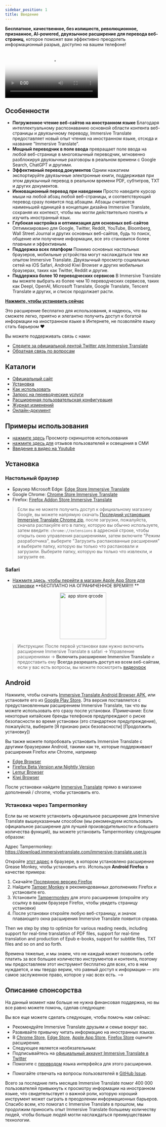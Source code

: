 ```yaml
---
sidebar_position: 1
title: Введение
---
```


**Бесплатное, качественное, без излишеств, революционное, признанное, AI-powered, двуязычное расширение для перевода веб-страниц**, которое поможет вам эффективно преодолеть информационный разрыв, доступно на вашем телефоне!

<video
  controls
  poster="https://immersivetranslate.com/assets/price/video-poster-en.png"
  src="https://s.immersivetranslate.com/assets/uploads/en-kefVSe.mp4"
/>

## Особенности

- **Погруженное чтение веб-сайтов на иностранном языке** Благодаря интеллектуальному распознаванию основной области контента веб-страницы и двуязычному переводу, Immersive Translate предоставляет новый опыт чтения на иностранном языке, отсюда и название "Immersive Translate".
- **Мощный переводчик в поле ввода** превращает поле ввода на любой веб-странице в многоязычный переводчик, мгновенно разблокируя двуязычные разговоры в реальном времени с Google Search, ChatGPT и другими.
- **Эффективный перевод документов** Одним нажатием экспортируйте двуязычные электронные книги, поддерживая при этом двуязычный перевод в реальном времени PDF, субтитров, TXT и других документов.
- **Инновационный перевод при наведении** Просто наведите курсор мыши на любой абзац любой веб-страницы, и соответствующий перевод сразу появится под абзацем. Абзацы считаются наименьшей единицей в концепции дизайна Immersive Translate, сохраняя их контекст, чтобы мы могли действительно понять и изучить иностранный язык.
- **Глубокая настройка и оптимизация для основных веб-сайтов** Оптимизировано для Google, Twitter, Reddit, YouTube, Bloomberg, Wall Street Journal и других основных веб-сайтов, будь то поиск, общение или получение информации, все это становится более плавным и эффективным.
- **Поддержка всех платформ** Помимо основных настольных браузеров, мобильные устройства могут наслаждаться тем же опытом Immersive Translate. Двуязычный просмотр социальных сетей на iOS Safari, Android Kiwi Browser и других мобильных браузерах, таких как Twitter, Reddit и другие.
- **Поддержка более 10 переводческих сервисов** В Immersive Translate вы можете выбрать из более чем 10 переводческих сервисов, таких как Deepl, OpenAI, Microsoft Translate, Google Translate, Tencent Translate и других, и список продолжает расти.

[**Нажмите, чтобы установить сейчас**](/docs/installation/)

Это расширение бесплатно для использования, я надеюсь, что вы сможете легко, приятно и элегантно получить доступ к богатой информации на иностранном языке в Интернете, не позволяйте языку стать барьером ❤️

Вы можете поддерживать связь с нами:

<!-- - [Подпишитесь на Immersive Translate по Email](https://immersivetranslate.substack.com/) Получайте последние обновления и (преимущества) своевременно. -->

- [Следите за официальной лентой Twitter для Immersive Translate](https://twitter.com/immersivetrans)
  <!-- - [Следите за каналом Telegram](https://t.me/immersivetranslate) Получайте последние новости! -->
  <!-- - [Присоединяйтесь к группе Telegram](https://t.me/+rq848Z09nehlOTgx), чтобы участвовать в обсуждениях функций. -->
- [Обратная связь по вопросам](https://github.com/immersive-translate/immersive-translate/issues/)

## Каталоги

- [Официальный сайт](https://immersivetranslate.com/en/?force=1)
- [Установка](/docs/installation/)
- [Как использовать](/docs/usage/)
- [Запрос на переводческие услуги](/docs/services/)
- [Расширенная пользовательская конфигурация](/docs/advanced/)
- [Журнал изменений](/docs/CHANGELOG/)
- [Онлайн-документ](/docs/)

## Примеры использования

<!-- - [Узнайте о изменениях, которые произошли с пользователем Сяо Чжан после месяца использования Immersive Translate](#user-xiao-zhangs-story) -->

- [нажмите здесь](/docs/usecase/) Просмотр скриншотов использования
- [нажмите здесь для](/docs/review/) отзывов пользователей и освещения в СМИ
- [Введение в видео на Youtube](https://www.youtube.com/watch?v=SHznc5kQCM4&ab_channel=ImmersiveTranslate)

## Установка

### Настольный браузер

- Браузер Microsoft Edge: [Edge Store Immersive Translate](https://microsoftedge.microsoft.com/addons/detail/amkbmndfnliijdhojkpoglbnaaahippg)
- Google Chrome: [Chrome Store Immersive Translate](https://chrome.google.com/webstore/detail/immersive-translate/bpoadfkcbjbfhfodiogcnhhhpibjhbnh)
- Firefox: [Firefox Addon Store Immersive Translate](https://addons.mozilla.org/firefox/addon/immersive-translate/)

> Если вы не можете получить доступ к официальному магазину Google, вы можете напрямую скачать [Последний установщик Immersive Translate Chrome zip](https://download.immersivetranslate.com/latest/chrome-immersive-translate.zip), после загрузки, пожалуйста, сначала распакуйте его в папку, которую вы обычно используете, затем введите: `chrome://extensions` в адресной строке, чтобы открыть окно управления расширениями, затем включите "Режим разработчика", выберите "Загрузить распакованные расширения" и выберите папку, которую вы только что распаковали и загрузили. Выберите папку, которую вы только что извлекли, и загрузите ее.

### Safari

- [Нажмите здесь, чтобы перейти в магазин Apple App Store для установки](https://apps.apple.com/app/immersive-translate/id6447957425) \*\*БЕСПЛАТНО НА ОГРАНИЧЕННОЕ ВРЕМЯ!!!! \*\*

<div align="center">
<img src="https://s.immersivetranslate.com/static/official-static/assets/immersive-app-store.png" width="150" alt="app store qrcode" />
</div>

> Инструкции: После первой установки вам нужно включить расширение Immersive Translate в safari -> Управление расширениями -> **Включить расширение Immersive Translate** и предоставить ему **Всегда разрешать доступ ко всем веб-сайтам**, если у вас есть вопросы, вы можете посмотреть [видеоурок](https://s.immersivetranslate.com/videos/ios_safari_turorial_en.mp4)

## Android

Нажмите, чтобы скачать [Immersive Translate Android Browser APK](https://immersivetranslate.com/android/), или установите его из [Google Play Store](https://play.google.com/store/apps/details?id=com.immersivetranslate.browser&utm_campaign=official). Эта версия поставляется с предустановленным расширением Immersive Translate, так что вы можете использовать его сразу после установки. (Примечание: Если некоторые китайские бренды телефонов предупреждают о риске безопасности во время установки (это стандартное предупреждение), пожалуйста, выберите [Я признаю риск безопасности] [Продолжить установку])

Вы также можете попробовать установить Immersive Translate с другими браузерами Android, такими как те, которые поддерживают расширения Firefox или Chrome, например

- [Edge Browser](https://www.microsoft.com/edge/emmx/immersivetranslatecollaboration)
- [Firefox Beta Version или Nightly Version](https://www.mozilla.org/firefox/channel/android/)
- [Lemur Browser](https://lemurbrowser.com/)
- [Kiwi Browser](https://kiwibrowser.com/)

После установки найдите [Immersive Translate](https://chrome.google.com/webstore/detail/immersive-translate/bpoadfkcbjbfhfodiogcnhhhpibjhbnh) прямо в магазине дополнений / chrome, чтобы установить его.

### Установка через Tampermonkey

Если вы не можете установить официальное расширение для Immersive Translate вышеуказанным способом (мы рекомендуем использовать официальное расширение для лучшей производительности и большего количества функций), вы можете установить Tampermonkey следующим образом:

Адрес Tampermonkey: https://download.immersivetranslate.com/immersive-translate.user.js

Откройте [этот адрес](https://download.immersivetranslate.com/immersive-translate.user.js) в браузере, в котором установлено расширение Grease Monkey, чтобы установить его. Используя **Android Firefox** в качестве примера:

1. Скачайте [Последнюю версию Firefox](https://www.mozilla.org/firefox/browsers/mobile/android/)
2. Найдите [Tamper Monkey](https://www.tampermonkey.net/) в рекомендованных дополнениях Firefox и установите его.
3. Установите [Tampermonkey](https://download.immersivetranslate.com/immersive-translate.user.js) для этого расширения (откройте эту ссылку в вашем браузере Firefox, чтобы увидеть страницу установки)
4. После установки откройте любую веб-страницу, и значок плавающего окна расширения Immersive Translate появится справа.

Then we step by step to optimize for various reading needs, including support for real-time translation of PDF files, support for real-time translation and production of Epub e-books, support for subtitle files, TXT files and so on and so forth.

Времена тяжелые, и мы знаем, что не каждый может позволить себе платить за все большее количество инструментов и контента, поэтому мы предоставляем этот инструмент бесплатно для всех, кто в нем нуждается, и мы твердо верим, что равный доступ к информации — это самое заслуженное право, которое у нас всех есть. -->

## Описание спонсорства

На данный момент нам больше не нужна финансовая поддержка, но вы все равно можете помочь, сделав следующее:

Вы все еще можете сделать следующее, чтобы помочь нам сейчас:

- Рекомендуйте Immersive Translate друзьям и семье вокруг вас.
- Развивайте привычку читать информацию на иностранных языках.
- В [Chrome Store](https://chrome.google.com/webstore/detail/immersive-translate/bpoadfkcbjbfhfodiogcnhhhpibjhbnh), [Edge Store](https://microsoftedge.microsoft.com/addons/detail/immersive-translate-web-/amkbmndfnliijdhojkpoglbnaaahippg), [Apple App Store](https://apps.apple.com/app/id6447957425), [Firefox Store](https://addons.mozilla.org/firefox/addon/immersive-translate/) оцените расширение.
- Следующее является необязательным:
  <!-- - Подпишитесь на [официальную рассылку Immersive Translate](https://immersivetranslate.substack.com/) -->
  <!-- - [Присоединяйтесь к каналу Telegram](https://t.me/immersivetranslate) -->
- Подписывайтесь на [официальный аккаунт Immersive Translate в Twitter](https://twitter.com/immersivetrans)
- Помогите с [переводом](https://crowdin.com/project/immersive-translate) языка интерфейса для этого расширения.
<!-- - Помогайте отвечать на вопросы пользователей в [группах Telegram](https://t.me/+rq848Z09nehlOTgx). -->
- Помогайте отвечать на вопросы пользователей в [GitHub Issue](https://github.com/immersive-translate/immersive-translate/issues).

Всего за последние пять месяцев Immersive Translate помог 400 000 пользователей привыкнуть к просмотру информации на иностранном языке, что свидетельствует о важной роли, которую хороший инструмент может сыграть в преодолении информационных барьеров. Спасибо всем, кто помогал с Immersive Translate в прошлом, мы продолжим приносить опыт Immersive Translate большему количеству людей, чтобы больше людей могли наслаждаться преимуществами технологии.
